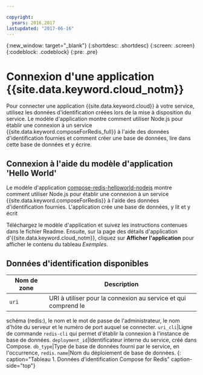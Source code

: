 ```yaml
---

copyright:
  years: 2016,2017
lastupdated: "2017-06-16"
---
```


{:new_window: target="_blank"}
{:shortdesc: .shortdesc}
{:screen: .screen}
{:codeblock: .codeblock}
{:pre: .pre}

# Connexion d'une application {{site.data.keyword.cloud_notm}}

Pour connecter une application {{site.data.keyword.cloud}} à votre service, utilisez les données d'identification créées lors de la mise à disposition du service. Le modèle d'application montre comment utiliser Node.js pour établir une connexion à un service {{site.data.keyword.composeForRedis_full}} à l'aide des données d'identification fournies et comment créer une base de données, lire dans cette base de données et y écrire.

## Connexion à l'aide du modèle d'application 'Hello World'

Le modèle d'application [compose-redis-helloworld-nodejs](https://github.com/IBM-Bluemix/compose-redis-helloworld-nodejs) montre comment utiliser Node.js pour établir une connexion à un service {{site.data.keyword.composeForRedis}} à l'aide des données d'identification fournies. L'application crée une base de données, y lit et y écrit

Téléchargez le modèle d'application et suivez les instructions contenues dans le fichier Readme. Ensuite, sur la page des détails d'application d'{{site.data.keyword.cloud_notm}}, cliquez sur **Afficher l'application** pour afficher le contenu du tableau *Exemples*.

## Données d'identification disponibles

Nom de zone|Description
----------|-----------
`uri`|URI à utiliser pour la connexion au service et qui comprend le
schéma (redis:), le nom et le mot de passe de l'administrateur, le nom d'hôte du serveur
et le numéro de port auquel se connecter.
`uri_cli`|Ligne de commande `redis-cli` qui permet d'établir la connexion à l'instance de base de données.
`deployment_id`|Identificateur interne du service, créé dans Compose.
`db_type`|Type de base de données fourni par le service, en l'occurrence, `redis`.
`name`|Nom du déploiement de base de données.
{: caption="Tableau 1. Données d'identification Compose for Redis" caption-side="top"}
